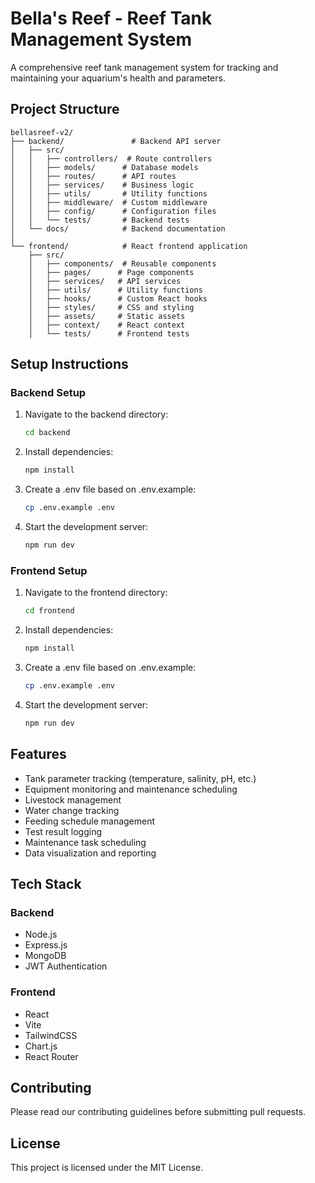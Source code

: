# Bella's Reef - Reef Tank Management System

A comprehensive reef tank management system for tracking and maintaining your aquarium's health and parameters.

## Project Structure

```
bellasreef-v2/
├── backend/               # Backend API server
│   ├── src/
│   │   ├── controllers/  # Route controllers
│   │   ├── models/      # Database models
│   │   ├── routes/      # API routes
│   │   ├── services/    # Business logic
│   │   ├── utils/       # Utility functions
│   │   ├── middleware/  # Custom middleware
│   │   ├── config/      # Configuration files
│   │   └── tests/       # Backend tests
│   └── docs/            # Backend documentation
│
└── frontend/            # React frontend application
    ├── src/
    │   ├── components/  # Reusable components
    │   ├── pages/      # Page components
    │   ├── services/   # API services
    │   ├── utils/      # Utility functions
    │   ├── hooks/      # Custom React hooks
    │   ├── styles/     # CSS and styling
    │   ├── assets/     # Static assets
    │   ├── context/    # React context
    │   └── tests/      # Frontend tests
```

## Setup Instructions

### Backend Setup

1. Navigate to the backend directory:
   ```bash
   cd backend
   ```

2. Install dependencies:
   ```bash
   npm install
   ```

3. Create a .env file based on .env.example:
   ```bash
   cp .env.example .env
   ```

4. Start the development server:
   ```bash
   npm run dev
   ```

### Frontend Setup

1. Navigate to the frontend directory:
   ```bash
   cd frontend
   ```

2. Install dependencies:
   ```bash
   npm install
   ```

3. Create a .env file based on .env.example:
   ```bash
   cp .env.example .env
   ```

4. Start the development server:
   ```bash
   npm run dev
   ```

## Features

- Tank parameter tracking (temperature, salinity, pH, etc.)
- Equipment monitoring and maintenance scheduling
- Livestock management
- Water change tracking
- Feeding schedule management
- Test result logging
- Maintenance task scheduling
- Data visualization and reporting

## Tech Stack

### Backend
- Node.js
- Express.js
- MongoDB
- JWT Authentication

### Frontend
- React
- Vite
- TailwindCSS
- Chart.js
- React Router

## Contributing

Please read our contributing guidelines before submitting pull requests.

## License

This project is licensed under the MIT License.

